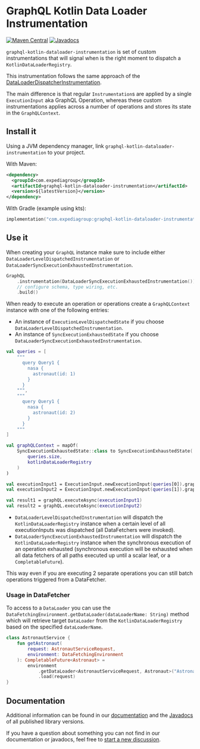 # GraphQL Kotlin Data Loader Instrumentation
[![Maven Central](https://img.shields.io/maven-central/v/com.expediagroup/graphql-kotlin-dataloader-instrumentation.svg?label=Maven%20Central)](https://central.sonatype.com/search?namespace=com.expediagroup&q=name%3Agraphql-kotlin-dataloader-instrumentation)
[![Javadocs](https://img.shields.io/maven-central/v/com.expediagroup/graphql-kotlin-dataloader-instrumentation.svg?label=javadoc&colorB=brightgreen)](https://www.javadoc.io/doc/com.expediagroup/graphql-kotlin-dataloader-instrumentation)

`graphql-kotlin-dataloader-instrumentation` is set of custom instrumentations that will signal when is the right moment
to dispatch a `KotlinDataLoaderRegistry`.

This instrumentation follows the same approach of the [DataLoaderDispatcherInstrumentation](https://github.com/graphql-java/graphql-java/blob/master/src/main/java/graphql/execution/instrumentation/dataloader/DataLoaderDispatcherInstrumentation.java).

The main difference is that regular `Instrumentation`s are applied by a single `ExecutionInput` aka GraphQL Operation,
whereas these custom instrumentations applies across a number of operations and stores its state in the `GraphQLContext`.

## Install it

Using a JVM dependency manager, link `graphql-kotlin-dataloader-instrumentation` to your project.

With Maven:

```xml
<dependency>
  <groupId>com.expediagroup</groupId>
  <artifactId>graphql-kotlin-dataloader-instrumentation</artifactId>
  <version>${latestVersion}</version>
</dependency>
```

With Gradle (example using kts):

```kotlin
implementation("com.expediagroup:graphql-kotlin-dataloader-instrumentation:$latestVersion")
```

## Use it

When creating your `GraphQL` instance make sure to include either
`DataLoaderLevelDispatchedInstrumentation` or `DataLoaderSyncExecutionExhaustedInstrumentation`.

```kotlin
GraphQL
    .instrumentation(DataLoaderSyncExecutionExhaustedInstrumentation())
    // configure schema, type wiring, etc.
    .build()
```

When ready to execute an operation or operations create a `GraphQLContext` instance with one of the following entries:
- An instance of `ExecutionLevelDispatchedState` if you choose `DataLoaderLevelDispatchedInstrumentation`.
- An instance of `SyncExecutionExhaustedState` if you choose `DataLoaderSyncExecutionExhaustedInstrumentation`.


```kotlin
val queries = [
    """
      query Query1 {
        nasa {
          astronaut(id: 1)
        }
      }
    """,
    """
      query Query1 {
        nasa {
          astronaut(id: 2)
        }
      }
    """
]

val graphQLContext = mapOf(
    SyncExecutionExhaustedState::class to SyncExecutionExhaustedState(
        queries.size,
        kotlinDataLoaderRegistry
    )
)

val executionInput1 = ExecutionInput.newExecutionInput(queries[0]).graphQLContext(graphQLContext).dataLoaderRegistry(kotlinDataLoaderRegistry).build()
val executionInput2 = ExecutionInput.newExecutionInput(queries[1]).graphQLContext(graphQLContext).dataLoaderRegistry(kotlinDataLoaderRegistry).build()

val result1 = graphQL.executeAsync(executionInput1)
val result2 = graphQL.executeAsync(executionInput2)
```

- `DataLoaderLevelDispatchedInstrumentation` will dispatch the `KotlinDataLoaderRegistry` instance when
  a certain level of all executionInputs was dispatched (all DataFetchers were invoked).
- `DataLoaderSyncExecutionExhaustedInstrumentation` will dispatch the `KotlinDataLoaderRegistry` instance when
  the synchronous execution of an operation exhausted (synchronous execution will be exhausted when all data fetchers
  of all paths executed up until a scalar leaf, or a `CompletableFuture`).

This way even if you are executing 2 separate operations you can still batch operations triggered from a DataFetcher.

### Usage in DataFetcher

To access to a `DataLoader` you can use the `DataFetchingEnvironment.getDataLoader(dataLoaderName: String)` method
which will retrieve target `DataLoader` from the `KotlinDataLoaderRegistry` based on the specified `dataLoaderName`.

```kotlin
class AstronautService {
    fun getAstronaut(
        request: AstronautServiceRequest,
        environment: DataFetchingEnvironment
    ): CompletableFuture<Astronaut> =
        environment
            .getDataLoader<AstronautServiceRequest, Astronaut>("AstronautDataLoader")
            .load(request)
}
```

## Documentation

Additional information can be found in our [documentation](https://opensource.expediagroup.com/graphql-kotlin/docs/server/data-loader/data-loader-instrumentation)
and the [Javadocs](https://www.javadoc.io/doc/com.expediagroup/graphql-kotlin-data-loader-instrumentation) of all published library versions.

If you have a question about something you can not find in our documentation or javadocs, feel free to [start a new discussion](https://github.com/ExpediaGroup/graphql-kotlin/discussions).
